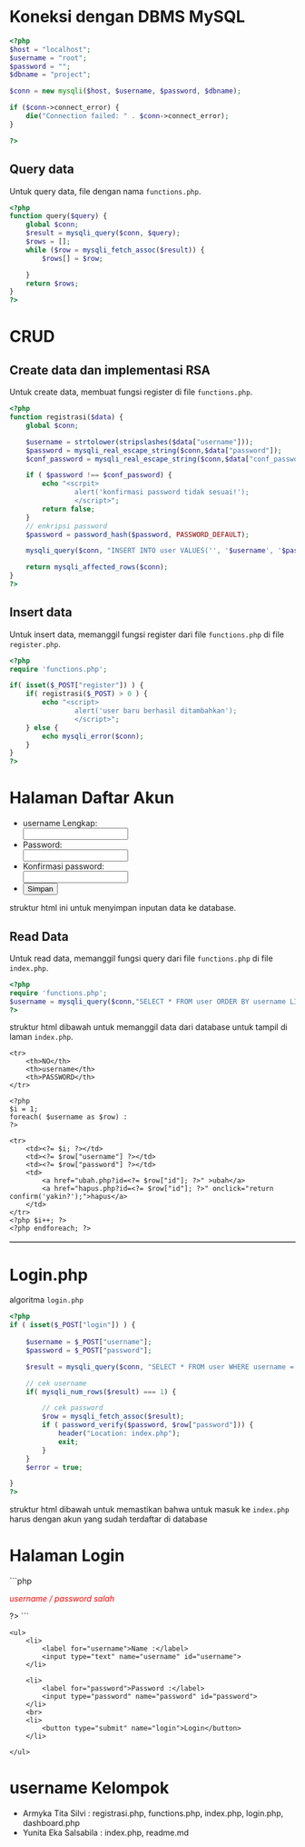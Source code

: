 # Koneksi dengan DBMS MySQL
```php
<?php
$host = "localhost";
$username = "root";
$password = "";
$dbname = "project";

$conn = new mysqli($host, $username, $password, $dbname);

if ($conn->connect_error) {
    die("Connection failed: " . $conn->connect_error);
}

?> 
```
## Query data
Untuk query data, file dengan nama `functions.php`. 
```php
<?php 
function query($query) {
    global $conn;
    $result = mysqli_query($conn, $query);
    $rows = [];
    while ($row = mysqli_fetch_assoc($result)) {
        $rows[] = $row;

    }
    return $rows;
}
?>
```
# CRUD
## Create data dan implementasi RSA
Untuk create data, membuat fungsi register di file `functions.php`. 
```php
<?php 
function registrasi($data) {
    global $conn;

    $username = strtolower(stripslashes($data["username"]));
    $password = mysqli_real_escape_string($conn,$data["password"]);
    $conf_password = mysqli_real_escape_string($conn,$data["conf_password"]);

    if ( $password !== $conf_password) {
        echo "<scrpit>
                alert('konfirmasi password tidak sesuai!');
                </script>";
        return false;
    }
    // enkripsi password
    $password = password_hash($password, PASSWORD_DEFAULT);

    mysqli_query($conn, "INSERT INTO user VALUES('', '$username', '$password')");

    return mysqli_affected_rows($conn);
}
?>
```
## Insert data
Untuk insert data, memanggil fungsi register dari file `functions.php` di file `register.php`.
```php
<?php
require 'functions.php';

if( isset($_POST["register"]) ) {
    if( registrasi($_POST) > 0 ) {
        echo "<script>
                alert('user baru berhasil ditambahkan');
                </script>";
    } else {
        echo mysqli_error($conn);
    }
}
?>
```

<!DOCTYPE html>
<html lang="en">
<head>
    <meta charset="UTF-8">
    <meta name="viewport" content="width=device-width, initial-scale=1.0">
    <title>Register</title>
    <style>
        label {
            display: block;
        }
    </style>
</head>
<body>
    <h1>Halaman Daftar Akun</h1>
    <form action="" method="post">
        <ul>
            <li>
                <label for="username">username Lengkap: </label>
                <input type="text" name="username" id="username">
            </li>
            <li>
                <label for="password">Password: </label>
                <input type="password" name="password" id="password">
            </li>
            <li>
                <label for="password">Konfirmasi password: </label>
                <input type="password" name="conf_password" id="conf_password">
            </li>
            <li>
                <button type="submit" name="register">Simpan</button>
            </li>
        </ul>
    </form>
</body>
</html>
struktur html ini untuk menyimpan inputan data ke database.

## Read Data
Untuk read data, memanggil fungsi query dari file `functions.php` di file `index.php`.
```php
<?php
require 'functions.php';
$username = mysqli_query($conn,"SELECT * FROM user ORDER BY username LIMIT 20");
?>
```
struktur html dibawah untuk memanggil data dari database untuk tampil di laman `index.php`.
<table border="1" cellpadding="10" cellspacing="0">

    <tr>
        <th>NO</th>
        <th>username</th>
        <th>PASSWORD</th>
    </tr>

    <?php 
    $i = 1;
    foreach( $username as $row) :
    ?>

    <tr>
        <td><?= $i; ?></td>
        <td><?= $row["username"] ?></td>
        <td><?= $row["password"] ?></td>
        <td>
            <a href="ubah.php?id=<?= $row["id"]; ?>" >ubah</a>
            <a href="hapus.php?id=<?= $row["id"]; ?>" onclick="return confirm('yakin?');">hapus</a>
        </td>
    </tr>
    <?php $i++; ?>
    <?php endforeach; ?>

</table>

# Login.php
algoritma `login.php` 
```php
<?php
if ( isset($_POST["login"]) ) {
    
    $username = $_POST["username"];
    $password = $_POST["password"];

    $result = mysqli_query($conn, "SELECT * FROM user WHERE username = '$username'");

    // cek username
    if( mysqli_num_rows($result) === 1) {

        // cek password
        $row = mysqli_fetch_assoc($result);
        if ( password_verify($password, $row["password"])) {
            header("Location: index.php");
            exit;
        }
    }
    $error = true;

}
?>
```
struktur html dibawah untuk memastikan bahwa untuk masuk ke `index.php` harus dengan akun yang sudah terdaftar di database

<h1>Halaman Login</h1>
```php
<?php if( isset($error) ) : ?>
    <p style="color: red; font-style: italic;">username / password salah</p>
<?php endif; ?>
?>
```

<form action="" method="post">

    <ul>
        <li>
            <label for="username">Name :</label>
            <input type="text" name="username" id="username">
        </li>

        <li>
            <label for="password">Password :</label>
            <input type="password" name="password" id="password">
        </li>
        <br>
        <li>
            <button type="submit" name="login">Login</button>
        </li>

    </ul>

</form>

# username Kelompok
- Armyka Tita Silvi : registrasi.php, functions.php, index.php, login.php, dashboard.php
- Yunita Eka Salsabila : index.php, readme.md